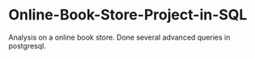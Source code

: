 # Online-Book-Store-Project-in-SQL
Analysis on a online book store. Done several advanced queries in postgresql.
